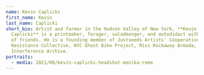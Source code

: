```yaml
---
name: Kevin Caplicki
first_name: Kevin
last_name: Caplicki
short_bio: Artist and farmer in the Hudson Valley of New York, **Kevin
  Caplicki** is a printmaker, forager, saladmonger, and autodidact with the help
  of friends. He is a founding member of Justseeds Artists' Cooperative, Visual
  Resistance Collective, NYC Ghost Bike Project, Miss Rockaway Armada, and
  Interference Archive.
portraits:
  - media: 2021/08/kevin-caplicki-headshot-monika-reme
---
```

